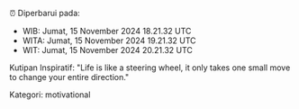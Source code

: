 ⏰ Diperbarui pada:
- WIB: Jumat, 15 November 2024 18.21.32 UTC
- WITA: Jumat, 15 November 2024 19.21.32 UTC
- WIT: Jumat, 15 November 2024 20.21.32 UTC

Kutipan Inspiratif:
"Life is like a steering wheel, it only takes one small move to change your entire direction."


Kategori: motivational

